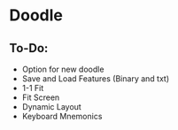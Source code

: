 # Doodle

## To-Do:
- Option for new doodle
- Save and Load Features (Binary and txt)
- 1-1 Fit
- Fit Screen
- Dynamic Layout
- Keyboard Mnemonics